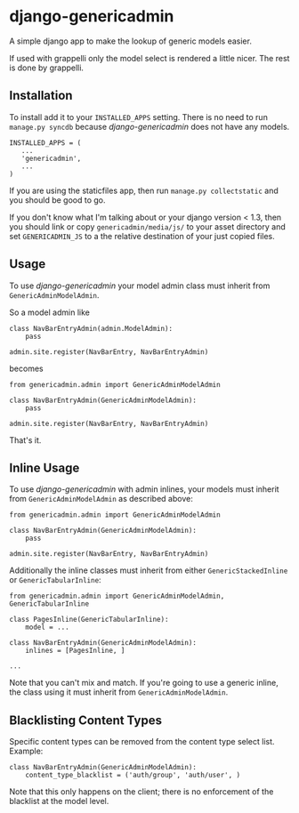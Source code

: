 # django-genericadmin

A simple django app to make the lookup of generic models easier. 

If used with grappelli only the model select is rendered a little nicer. 
The rest is done by grappelli.

## Installation

To install add it to your `INSTALLED_APPS` setting. There is no need to
run `manage.py syncdb` because _django-genericadmin_ does not have any models.

    INSTALLED_APPS = (
       ...
       'genericadmin',
       ...
    )

If you are using the staticfiles app, then run `manage.py collectstatic` and you should be 
good to go. 

If you don't know what I'm talking about or your django version < 1.3, then you
should link or copy `genericadmin/media/js/` to your asset directory and set
`GENERICADMIN_JS` to a the relative destination of your just copied files. 

## Usage

To use _django-genericadmin_ your model admin class must inherit from 
`GenericAdminModelAdmin`. 

So a model admin like

    class NavBarEntryAdmin(admin.ModelAdmin):
        pass

    admin.site.register(NavBarEntry, NavBarEntryAdmin)

becomes

    from genericadmin.admin import GenericAdminModelAdmin

    class NavBarEntryAdmin(GenericAdminModelAdmin):
        pass

    admin.site.register(NavBarEntry, NavBarEntryAdmin)

That's it.


## Inline Usage

To use _django-genericadmin_ with admin inlines, your models must inherit from 
`GenericAdminModelAdmin` as described above:

	from genericadmin.admin import GenericAdminModelAdmin

	class NavBarEntryAdmin(GenericAdminModelAdmin):
    	pass

	admin.site.register(NavBarEntry, NavBarEntryAdmin)

Additionally the inline classes must inherit from either `GenericStackedInline`
or `GenericTabularInline`:

	from genericadmin.admin import GenericAdminModelAdmin, GenericTabularInline

	class PagesInline(GenericTabularInline):
    	model = ...

	class NavBarEntryAdmin(GenericAdminModelAdmin):
    	inlines = [PagesInline, ]

	...

Note that you can't mix and match.  If you're going to use a generic inline,
the class using it must inherit from `GenericAdminModelAdmin`.

## Blacklisting Content Types

Specific content types can be removed from the content type select list.
Example:

	class NavBarEntryAdmin(GenericAdminModelAdmin):
    	content_type_blacklist = ('auth/group', 'auth/user', )

Note that this only happens on the client; there is no enforcement of the
blacklist at the model level.

